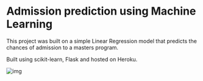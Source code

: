 # Admission prediction using Machine Learning

This project was built on a simple Linear Regression model that predicts the chances of admission to a masters program.

Built using scikit-learn, Flask and hosted on Heroku.

![img](https://github.com/apoorvamohite/readme-images/blob/main/Screenshot%202022-10-01%20140617.png)
